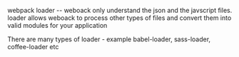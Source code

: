 webpack loader -- weboack only understand the json and the javscript files. loader allows weboack to process other types of files and convert them into valid modules for your application

There are many types of loader - 
example babel-loader, sass-loader, coffee-loader etc
